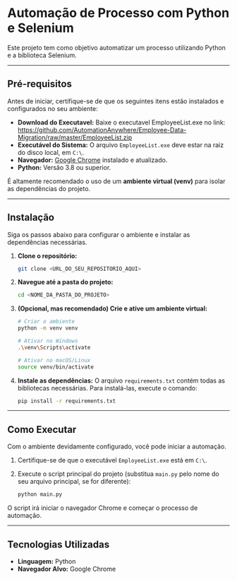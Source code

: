 # Automação de Processo com Python e Selenium

Este projeto tem como objetivo automatizar um processo utilizando Python e a biblioteca Selenium.

---

## Pré-requisitos

Antes de iniciar, certifique-se de que os seguintes itens estão instalados e configurados no seu ambiente:
* **Download do Executavel:** Baixe o executavel EmployeeList.exe no link: https://github.com/AutomationAnywhere/Employee-Data-Migration/raw/master/EmployeeList.zip
* **Executável do Sistema:** O arquivo `EmployeeList.exe` deve estar na raiz do disco local, em `C:\`.
* **Navegador:** [Google Chrome](https://www.google.com/chrome/) instalado e atualizado.
* **Python:** Versão 3.8 ou superior.

É altamente recomendado o uso de um **ambiente virtual (venv)** para isolar as dependências do projeto.

---

## Instalação

Siga os passos abaixo para configurar o ambiente e instalar as dependências necessárias.

1.  **Clone o repositório:**

    ```bash
    git clone <URL_DO_SEU_REPOSITORIO_AQUI>
    ```

2.  **Navegue até a pasta do projeto:**

    ```bash
    cd <NOME_DA_PASTA_DO_PROJETO>
    ```

3.  **(Opcional, mas recomendado) Crie e ative um ambiente virtual:**

    ```bash
    # Criar o ambiente
    python -m venv venv

    # Ativar no Windows
    .\venv\Scripts\activate

    # Ativar no macOS/Linux
    source venv/bin/activate
    ```

4.  **Instale as dependências:**
    O arquivo `requirements.txt` contém todas as bibliotecas necessárias. Para instalá-las, execute o comando:

    ```bash
    pip install -r requirements.txt
    ```

---

## Como Executar

Com o ambiente devidamente configurado, você pode iniciar a automação.

1.  Certifique-se de que o executável `EmployeeList.exe` está em `C:\`.

2.  Execute o script principal do projeto (substitua `main.py` pelo nome do seu arquivo principal, se for diferente):

    ```bash
    python main.py
    ```

O script irá iniciar o navegador Chrome e começar o processo de automação.

---

## Tecnologias Utilizadas

* **Linguagem:** Python
* **Navegador Alvo:** Google Chrome
